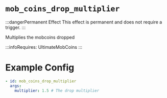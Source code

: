 # `mob_coins_drop_multiplier`
:::dangerPermanent Effect
This effect is permanent and does not require a trigger.
:::

Multiplies the mobcoins dropped


:::infoRequires:
UltimateMobCoins
:::
# Example Config
```yaml
- id: mob_coins_drop_multiplier
  args:
    multiplier: 1.5 # The drop multiplier
```